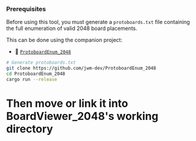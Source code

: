 ### Prerequisites

Before using this tool, you must generate a `protoboards.txt` file containing the full enumeration of valid 2048 board placements.

This can be done using the companion project:

- 🔧 [`ProtoboardEnum_2048`](https://github.com/jwm-dev/ProtoboardEnum_2048)

```bash
# Generate protoboards.txt
git clone https://github.com/jwm-dev/ProtoboardEnum_2048
cd ProtoboardEnum_2048
cargo run --release
```

# Then move or link it into BoardViewer_2048's working directory
